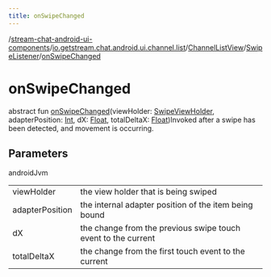 ```yaml
---
title: onSwipeChanged
---
```

/[stream-chat-android-ui-components](../../../index.md)/[io.getstream.chat.android.ui.channel.list](../../index.md)/[ChannelListView](../index.md)/[SwipeListener](index.md)/[onSwipeChanged](onSwipeChanged.md)  
  
  
  
# onSwipeChanged  
abstract fun [onSwipeChanged](onSwipeChanged.md)(viewHolder: [SwipeViewHolder](../../../io.getstream.chat.android.ui.channel.list.adapter.viewholder/SwipeViewHolder/index.md), adapterPosition: [Int](https://kotlinlang.org/api/latest/jvm/stdlib/kotlin/-int/index.html), dX: [Float](https://kotlinlang.org/api/latest/jvm/stdlib/kotlin/-float/index.html), totalDeltaX: [Float](https://kotlinlang.org/api/latest/jvm/stdlib/kotlin/-float/index.html))Invoked after a swipe has been detected, and movement is occurring.  
  
## Parameters  
  
androidJvm  
  
| | |
|---|---|
| <a name="io.getstream.chat.android.ui.channel.list/ChannelListView.SwipeListener/onSwipeChanged/#io.getstream.chat.android.ui.channel.list.adapter.viewholder.SwipeViewHolder#kotlin.Int#kotlin.Float#kotlin.Float/PointingToDeclaration/"></a>viewHolder| <a name="io.getstream.chat.android.ui.channel.list/ChannelListView.SwipeListener/onSwipeChanged/#io.getstream.chat.android.ui.channel.list.adapter.viewholder.SwipeViewHolder#kotlin.Int#kotlin.Float#kotlin.Float/PointingToDeclaration/"></a>the view holder that is being swiped|
| <a name="io.getstream.chat.android.ui.channel.list/ChannelListView.SwipeListener/onSwipeChanged/#io.getstream.chat.android.ui.channel.list.adapter.viewholder.SwipeViewHolder#kotlin.Int#kotlin.Float#kotlin.Float/PointingToDeclaration/"></a>adapterPosition| <a name="io.getstream.chat.android.ui.channel.list/ChannelListView.SwipeListener/onSwipeChanged/#io.getstream.chat.android.ui.channel.list.adapter.viewholder.SwipeViewHolder#kotlin.Int#kotlin.Float#kotlin.Float/PointingToDeclaration/"></a>the internal adapter position of the item being bound|
| <a name="io.getstream.chat.android.ui.channel.list/ChannelListView.SwipeListener/onSwipeChanged/#io.getstream.chat.android.ui.channel.list.adapter.viewholder.SwipeViewHolder#kotlin.Int#kotlin.Float#kotlin.Float/PointingToDeclaration/"></a>dX| <a name="io.getstream.chat.android.ui.channel.list/ChannelListView.SwipeListener/onSwipeChanged/#io.getstream.chat.android.ui.channel.list.adapter.viewholder.SwipeViewHolder#kotlin.Int#kotlin.Float#kotlin.Float/PointingToDeclaration/"></a>the change from the previous swipe touch event to the current|
| <a name="io.getstream.chat.android.ui.channel.list/ChannelListView.SwipeListener/onSwipeChanged/#io.getstream.chat.android.ui.channel.list.adapter.viewholder.SwipeViewHolder#kotlin.Int#kotlin.Float#kotlin.Float/PointingToDeclaration/"></a>totalDeltaX| <a name="io.getstream.chat.android.ui.channel.list/ChannelListView.SwipeListener/onSwipeChanged/#io.getstream.chat.android.ui.channel.list.adapter.viewholder.SwipeViewHolder#kotlin.Int#kotlin.Float#kotlin.Float/PointingToDeclaration/"></a>the change from the first touch event to the current|
  

